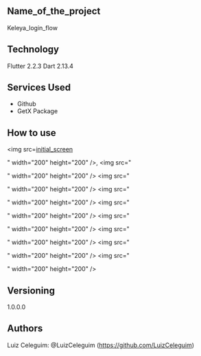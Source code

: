## Name_of_the_project
 
Keleya_login_flow
 
 
## Technology 
 
Flutter 2.2.3 
 Dart 2.13.4
 
 
## Services Used
 
* Github
* GetX Package
 
 


## How to use
<img src=[initial_screen](https://user-images.githubusercontent.com/77209137/127069721-7e6308c7-ea4c-49d7-8ed4-dd0864914d0b.jpg)

" width="200" height="200" />,
<img src="

" width="200" height="200" />
<img src="

" width="200" height="200" />
<img src="

" width="200" height="200" />
<img src="

" width="200" height="200" />
<img src="

" width="200" height="200" />
<img src="

" width="200" height="200" />
<img src="

" width="200" height="200" />
<img src="

" width="200" height="200" />

 

 

 
 
## Versioning
 
1.0.0.0
 
 
## Authors
 
Luiz Celeguim: @LuizCeleguim (https://github.com/LuizCeleguim)
